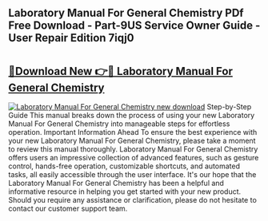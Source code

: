 ## Laboratory Manual For General Chemistry PDf Free Download - Part-9US Service Owner Guide - User Repair Edition 7iqj0

# <h2><a href="http://bc70899.oget.top/?id=Laboratory+Manual+For+General+Chemistry">🔗Download New 👉🔴 Laboratory Manual For General Chemistry</a></h2>

[![Laboratory Manual For General Chemistry new download](https://i.imgur.com/5g1atiW.png)](http://bc70899.oget.top/?id=Laboratory+Manual+For+General+Chemistry)
Step-by-Step Guide This manual breaks down the process of using your new Laboratory Manual For General Chemistry into manageable steps for effortless operation. Important Information Ahead To ensure the best experience with your new Laboratory Manual For General Chemistry, please take a moment to review this manual thoroughly. Laboratory Manual For General Chemistry offers users an impressive collection of advanced features, such as gesture control, hands-free operation, customizable shortcuts, and automated tasks, all easily accessible through the user interface. It's our hope that the Laboratory Manual For General Chemistry has been a helpful and informative resource in helping you get started with your new product. Should you require any assistance or clarification, please do not hesitate to contact our customer support team.
